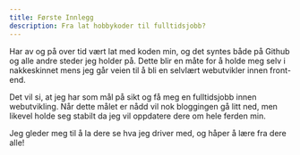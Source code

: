```yaml
---
title: Første Innlegg
description: Fra lat hobbykoder til fulltidsjobb?
---
```


Har av og på over tid vært lat med koden min, og det syntes både på Github og alle andre steder jeg holder på. Dette blir en måte for å holde meg selv i nakkeskinnet mens jeg går veien til å bli en selvlært webutvikler innen front-end.

Det vil si, at jeg har som mål på sikt og få meg en fulltidsjobb innen webutvikling. Når dette målet er nådd vil nok bloggingen gå litt ned, men likevel holde seg stabilt da jeg vil oppdatere dere om hele ferden min.

Jeg gleder meg til å la dere se hva jeg driver med, og håper å lære fra dere alle!
